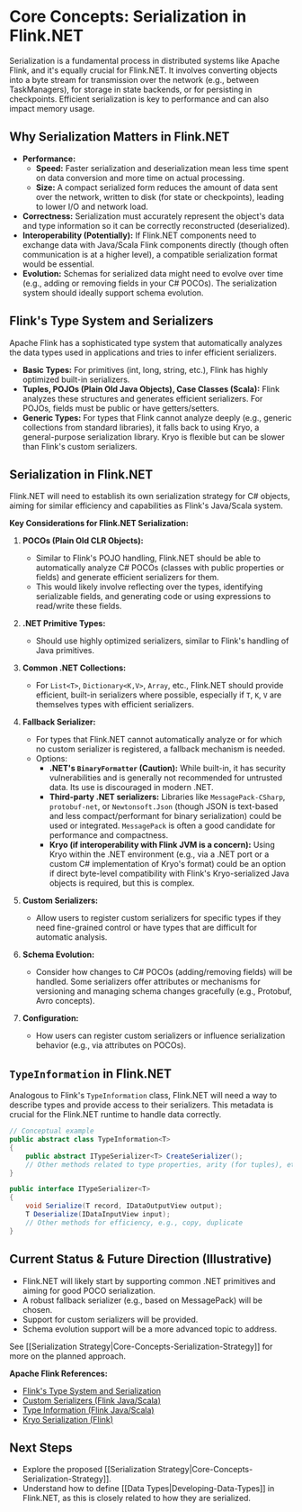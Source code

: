 # Core Concepts: Serialization in Flink.NET

Serialization is a fundamental process in distributed systems like Apache Flink, and it's equally crucial for Flink.NET. It involves converting objects into a byte stream for transmission over the network (e.g., between TaskManagers), for storage in state backends, or for persisting in checkpoints. Efficient serialization is key to performance and can also impact memory usage.

## Why Serialization Matters in Flink.NET

*   **Performance:**
    *   **Speed:** Faster serialization and deserialization mean less time spent on data conversion and more time on actual processing.
    *   **Size:** A compact serialized form reduces the amount of data sent over the network, written to disk (for state or checkpoints), leading to lower I/O and network load.
*   **Correctness:** Serialization must accurately represent the object's data and type information so it can be correctly reconstructed (deserialized).
*   **Interoperability (Potentially):** If Flink.NET components need to exchange data with Java/Scala Flink components directly (though often communication is at a higher level), a compatible serialization format would be essential.
*   **Evolution:** Schemas for serialized data might need to evolve over time (e.g., adding or removing fields in your C# POCOs). The serialization system should ideally support schema evolution.

## Flink's Type System and Serializers

Apache Flink has a sophisticated type system that automatically analyzes the data types used in applications and tries to infer efficient serializers.

*   **Basic Types:** For primitives (int, long, string, etc.), Flink has highly optimized built-in serializers.
*   **Tuples, POJOs (Plain Old Java Objects), Case Classes (Scala):** Flink analyzes these structures and generates efficient serializers. For POJOs, fields must be public or have getters/setters.
*   **Generic Types:** For types that Flink cannot analyze deeply (e.g., generic collections from standard libraries), it falls back to using Kryo, a general-purpose serialization library. Kryo is flexible but can be slower than Flink's custom serializers.

## Serialization in Flink.NET

Flink.NET will need to establish its own serialization strategy for C# objects, aiming for similar efficiency and capabilities as Flink's Java/Scala system.

**Key Considerations for Flink.NET Serialization:**

1.  **POCOs (Plain Old CLR Objects):**
    *   Similar to Flink's POJO handling, Flink.NET should be able to automatically analyze C# POCOs (classes with public properties or fields) and generate efficient serializers for them.
    *   This would likely involve reflecting over the types, identifying serializable fields, and generating code or using expressions to read/write these fields.

2.  **.NET Primitive Types:**
    *   Should use highly optimized serializers, similar to Flink's handling of Java primitives.

3.  **Common .NET Collections:**
    *   For `List<T>`, `Dictionary<K,V>`, `Array`, etc., Flink.NET should provide efficient, built-in serializers where possible, especially if `T`, `K`, `V` are themselves types with efficient serializers.

4.  **Fallback Serializer:**
    *   For types that Flink.NET cannot automatically analyze or for which no custom serializer is registered, a fallback mechanism is needed.
    *   Options:
        *   **.NET's `BinaryFormatter` (Caution):** While built-in, it has security vulnerabilities and is generally not recommended for untrusted data. Its use is discouraged in modern .NET.
        *   **Third-party .NET serializers:** Libraries like `MessagePack-CSharp`, `protobuf-net`, or `Newtonsoft.Json` (though JSON is text-based and less compact/performant for binary serialization) could be used or integrated. `MessagePack` is often a good candidate for performance and compactness.
        *   **Kryo (if interoperability with Flink JVM is a concern):** Using Kryo within the .NET environment (e.g., via a .NET port or a custom C# implementation of Kryo's format) could be an option if direct byte-level compatibility with Flink's Kryo-serialized Java objects is required, but this is complex.

5.  **Custom Serializers:**
    *   Allow users to register custom serializers for specific types if they need fine-grained control or have types that are difficult for automatic analysis.

6.  **Schema Evolution:**
    *   Consider how changes to C# POCOs (adding/removing fields) will be handled. Some serializers offer attributes or mechanisms for versioning and managing schema changes gracefully (e.g., Protobuf, Avro concepts).

7.  **Configuration:**
    *   How users can register custom serializers or influence serialization behavior (e.g., via attributes on POCOs).

## `TypeInformation` in Flink.NET

Analogous to Flink's `TypeInformation` class, Flink.NET will need a way to describe types and provide access to their serializers. This metadata is crucial for the Flink.NET runtime to handle data correctly.

```csharp
// Conceptual example
public abstract class TypeInformation<T>
{
    public abstract ITypeSerializer<T> CreateSerializer();
    // Other methods related to type properties, arity (for tuples), etc.
}

public interface ITypeSerializer<T>
{
    void Serialize(T record, IDataOutputView output);
    T Deserialize(IDataInputView input);
    // Other methods for efficiency, e.g., copy, duplicate
}
```

## Current Status & Future Direction (Illustrative)

*   Flink.NET will likely start by supporting common .NET primitives and aiming for good POCO serialization.
*   A robust fallback serializer (e.g., based on MessagePack) will be chosen.
*   Support for custom serializers will be provided.
*   Schema evolution support will be a more advanced topic to address.

See [[Serialization Strategy|Core-Concepts-Serialization-Strategy]] for more on the planned approach.

**Apache Flink References:**

*   [Flink's Type System and Serialization](https://nightlies.apache.org/flink/flink-docs-stable/docs/dev/datastream/fault-tolerance/serialization/types_serialization/)
*   [Custom Serializers (Flink Java/Scala)](https://nightlies.apache.org/flink/flink-docs-stable/docs/dev/datastream/fault-tolerance/serialization/custom_serializers/)
*   [Type Information (Flink Java/Scala)](https://nightlies.apache.org/flink/flink-docs-stable/docs/dev/api_concepts/#type-information)
*   [Kryo Serialization (Flink)](https://nightlies.apache.org/flink/flink-docs-stable/docs/dev/datastream/fault-tolerance/serialization/kryo_serialization/)

## Next Steps

*   Explore the proposed [[Serialization Strategy|Core-Concepts-Serialization-Strategy]].
*   Understand how to define [[Data Types|Developing-Data-Types]] in Flink.NET, as this is closely related to how they are serialized.
